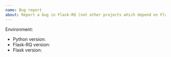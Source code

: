 ```yaml
---
name: Bug report
about: Report a bug in Flask-RQ (not other projects which depend on Flask-RQ)
---
```


<!--
This issue tracker is a tool to address bugs in Flask-RQ itself. Please use the
Pallets Discord for questions about your own code.

Replace this comment with a clear outline of what the bug is.
-->

<!--
Describe how to replicate the bug.

Include a minimal reproducible example that demonstrates the bug.
Include the full traceback if there was an exception.
-->

<!--
Describe the expected behavior that should have happened but didn't.
-->

Environment:

- Python version:
- Flask-RQ version:
- Flask version:
